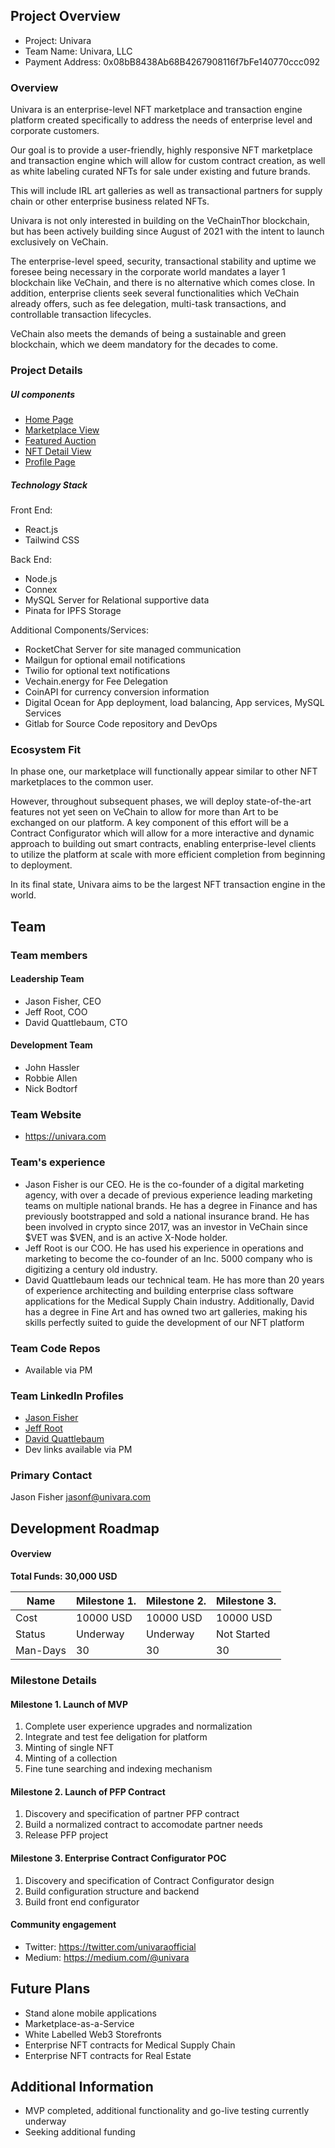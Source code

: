 ## Project Overview 

- Project: Univara
- Team Name: Univara, LLC 
- Payment Address: 0x08bB8438Ab68B4267908116f7bFe140770ccc092

### Overview

Univara is an enterprise-level NFT marketplace and transaction engine platform created specifically to address the needs of enterprise level and corporate customers. 

Our goal is to provide a user-friendly, highly responsive NFT marketplace and transaction engine which will allow for custom contract creation, as well as white labeling curated NFTs for sale under existing and future brands. 

This will include IRL art galleries as well as transactional partners for supply chain or other enterprise business related NFTs. 

Univara is not only interested in building on the VeChainThor blockchain, but has been actively building since August of 2021 with the intent to launch exclusively on VeChain.

The enterprise-level speed, security, transactional stability and uptime we foresee being necessary in the corporate world mandates a layer 1 blockchain like VeChain, and there is no alternative which comes close. In addition, enterprise clients seek several functionalities which VeChain already offers, such as fee delegation, multi-task transactions, and controllable transaction lifecycles.

VeChain also meets the demands of being a sustainable and green blockchain, which we deem mandatory for the decades to come.

### Project Details

##### UI components

* [Home Page](https://gateway.pinata.cloud/ipfs/QmYb7mECqcTVduT4D7m9m82psQ5wPgcXzUEEVKVF17RyD1?filename=home-page-demo.PNG)
* [Marketplace View](https://gateway.pinata.cloud/ipfs/QmWpNkgHvqoK9ZofC7a1izvdKPZLsxJYhw8SDuSBbZ7Hxu?filename=marketplace-view-demo.PNG)
* [Featured Auction](https://gateway.pinata.cloud/ipfs/QmPfbXcU8GAPScGqeN2PoqLuYv67iEM94ZJ1DMNKhhrhAP?filename=featured-auction-demo.PNG)
* [NFT Detail View](https://gateway.pinata.cloud/ipfs/QmYnUqmCyTjxkxK9RPVBhvUzzLSi4KaWNY8QNnb9bgkS58?filename=nft-detail-demo.PNG)
* [Profile Page](https://gateway.pinata.cloud/ipfs/QmPoeKDTWh5JQ5gpg5jYEYFmQwVeo8Kw2NEV6rC4wS3Z39?filename=profile-page-demo.PNG)

#####  Technology Stack
Front End:
- React.js
- Tailwind CSS

Back End:
- Node.js
- Connex
- MySQL Server for Relational supportive data
- Pinata for IPFS Storage

Additional Components/Services:
- RocketChat Server for site managed communication
- Mailgun for optional email notifications
- Twilio for optional text notifications
- Vechain.energy for Fee Delegation
- CoinAPI for currency conversion information
- Digital Ocean for App deployment, load balancing, App services, MySQL Services
- Gitlab for Source Code repository and DevOps

### Ecosystem Fit
In phase one, our marketplace will functionally appear similar to other NFT marketplaces to the common user.

However, throughout subsequent phases, we will deploy state-of-the-art features not yet seen on VeChain to allow for more than Art to be exchanged on our platform. A key component of this effort will be a Contract Configurator which will allow for a more interactive and dynamic approach to building out smart contracts, enabling enterprise-level clients to utilize the platform at scale with more efficient completion from beginning to deployment.

In its final state, Univara aims to be the largest NFT transaction engine in the world.

## Team 

### Team members

#### Leadership Team
- Jason Fisher, CEO
- Jeff Root, COO
- David Quattlebaum, CTO

#### Development Team
- John Hassler
- Robbie Allen
- Nick Bodtorf

### Team Website

- https://univara.com

### Team's experience

* Jason Fisher is our CEO. He is the co-founder of a digital marketing agency, with over a decade of previous experience leading marketing teams on multiple national brands. He has a degree in Finance and has previously bootstrapped and sold a national insurance brand. He has been involved in crypto since 2017, was an investor in VeChain since $VET was $VEN, and is an active X-Node holder. 
* Jeff Root is our COO. He has used his experience in operations and marketing to become the co-founder of an Inc. 5000 company who is digitizing a century old industry. 
* David Quattlebaum leads our technical team. He has more than 20 years of experience architecting and building enterprise class software applications for the Medical Supply Chain industry. Additionally, David has a degree in Fine Art and has owned two art galleries, making his skills perfectly suited to guide the development of our NFT platform

### Team Code Repos

- Available via PM

### Team LinkedIn Profiles

- [Jason Fisher](https://www.linkedin.com/in/fisher-jason/)
- [Jeff Root](https://www.linkedin.com/in/jeffroot/)
- [David Quattlebaum](https://www.linkedin.com/in/dquattle/)
- Dev links available via PM

### Primary Contact
Jason Fisher jasonf@univara.com

## Development Roadmap 

#### Overview

**Total Funds: 30,000 USD**

|  Name   | Milestone 1.	| Milestone 2. 	| Milestone 3. 	|
| ------- | ---------------	| -------------	| -------------	|
| Cost    | 10000 USD 		| 10000 USD 	| 10000 USD  	|
| Status  | Underway  		| Underway  	| Not Started	|
| Man-Days| 30        		| 30        	| 30         	|

### Milestone Details

#### Milestone 1. Launch of MVP

1) Complete user experience upgrades and normalization
2) Integrate and test fee deligation for platform
3) Minting of single NFT
4) Minting of a collection
5) Fine tune searching and indexing mechanism

#### Milestone 2. Launch of PFP Contract

1) Discovery and specification of partner PFP contract
2) Build a normalized contract to accomodate partner needs
3) Release PFP project

#### Milestone 3. Enterprise Contract Configurator POC

1) Discovery and specification of Contract Configurator design
2) Build configuration structure and backend
3) Build front end configurator


#### Community engagement

* Twitter: https://twitter.com/univaraofficial 
* Medium: https://medium.com/@univara 

## Future Plans

- Stand alone mobile applications
- Marketplace-as-a-Service
- White Labelled Web3 Storefronts
- Enterprise NFT contracts for Medical Supply Chain
- Enterprise NFT contracts for Real Estate

## Additional Information 

- MVP completed, additional functionality and go-live testing currently underway
- Seeking additional funding
